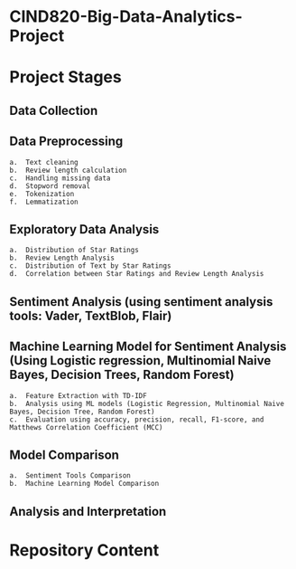 # CIND820-Big-Data-Analytics-Project
# Project Stages
## Data Collection
## Data Preprocessing
    a.	Text cleaning
    b.	Review length calculation
    c.	Handling missing data
    d.	Stopword removal
    e.	Tokenization
    f.	Lemmatization
## Exploratory Data Analysis
    a.	Distribution of Star Ratings
    b.	Review Length Analysis
    c.	Distribution of Text by Star Ratings
    d.	Correlation between Star Ratings and Review Length Analysis
## Sentiment Analysis (using sentiment analysis tools: Vader, TextBlob, Flair)
## Machine Learning Model for Sentiment Analysis (Using Logistic regression, Multinomial Naive Bayes, Decision Trees, Random Forest)
    a.	Feature Extraction with TD-IDF
    b.	Analysis using ML models (Logistic Regression, Multinomial Naive Bayes, Decision Tree, Random Forest)
    c.	Evaluation using accuracy, precision, recall, F1-score, and Matthews Correlation Coefficient (MCC)
## Model Comparison
    a.	Sentiment Tools Comparison
    b.	Machine Learning Model Comparison
    
## Analysis and Interpretation

# Repository Content

